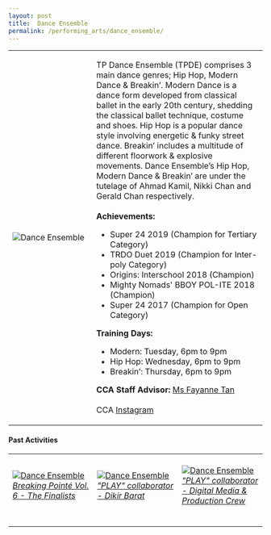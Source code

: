 ```yaml
---
layout: post
title:  Dance Ensemble
permalink: /performing_arts/dance_ensemble/
---
```


<div>
<table>
    <tr>
        <td style="width:33%"><image src="{{site.baseurl}}/images/CCA_dance_ensemble.jpg" style="display:block;margin-left:auto;margin-right:auto;" alt="Dance Ensemble"></image></td>
        <td>
            <p>
                TP Dance Ensemble (TPDE) comprises 3 main dance genres; Hip Hop, Modern Dance & Breakin’. Modern Dance is a dance form developed from classical ballet in the early 20th century, shedding the classical ballet technique, costume and shoes. Hip Hop is a popular dance style involving energetic & funky street dance. Breakin’ includes a multitude of different floorwork & explosive movements. Dance Ensemble’s Hip Hop, Modern Dance & Breakin’ are under the tutelage of Ahmad Kamil, Nikki Chan and Gerald Chan respectively.<br>
                <br>
                <b>Achievements:</b><br>
                <ul>
                <li>Super 24 2019 (Champion for Tertiary Category)</li>
                <li>TRDO Duet 2019 (Champion for Inter-poly Category)</li>
                <li>Origins: Interschool 2018 (Champion)</li>
                <li>Mighty Nomads' BBOY POL-ITE 2018 (Champion)</li>
                <li>Super 24 2017 (Champion for Open Category)</li>
                </ul>
            </p>
            <p>
                <b>Training Days:</b><br>
                <ul>
                <li>Modern: Tuesday, 6pm to 9pm</li>
                <li>Hip Hop: Wednesday, 6pm to 9pm</li>
                <li>Breakin’: Thursday, 6pm to 9pm</li>
                </ul>
            </p>
            <p>
                <b>CCA Staff Advisor:</b> <a href="mailto:sokpeng@tp.edu.sg">Ms Fayanne Tan</a><br>
                <br>
                CCA <a href="https://www.instagram.com/tpdeofficial">Instagram</a>
            </p>
        </td>
    </tr>
</table>
</div>

#### Past Activities

<table>
    <tr>
        <td style="width:33%"><br>
            <a href="https://www.instagram.com/p/CIE_ytenron/">
                <image src="{{site.baseurl}}/images/CCA-TPDE_IG4.png" style="display:block;margin-left:auto;margin-right:auto;" alt="Dance Ensemble">
                <h6 style="margin-top:0%">Breaking Pointé Vol. 6 - The Finalists</h6>
                </image>
            </a>
        </td>
        <td style="width:33%"><br>
            <a href="https://www.instagram.com/p/CNSMUFOntMa/">
                <image src="{{site.baseurl}}/images/CCA-TPDE_IG5.png" style="display:block;margin-left:auto;margin-right:auto;" alt="Dance Ensemble">
                <h6 style="margin-top:0%">"PLAY" collaborator - Dikir Barat</h6>
                </image>
            </a>
        </td>
        <td style="width:33%"><br>
            <a href="https://www.instagram.com/p/CNSMbOEHMMg/">
                <image src="{{site.baseurl}}/images/CCA-TPDE_IG6.png" style="display:block;margin-left:auto;margin-right:auto;" alt="Dance Ensemble">
                <h6 style="margin-top:0%">"PLAY" collaborator - Digital Media & Production Crew</h6>    
                </image>
            </a>
        </td>
    </tr>
</table>
